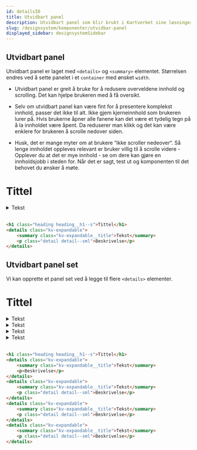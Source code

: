```yaml
---
id: detailsID
title: Utvidbart panel
description: Utvidbart panel som blir brukt i Kartverket sine løsninger
slug: /designsystem/komponenter/utvidbar-panel
displayed_sidebar: designsystemSidebar
---
```


## Utvidbart panel

Utvidbart panel er laget med ``<details>``  og ``<summary>`` elementet.
Størrelsen endres ved å sette panelet i et <code>container</code> med ønsket <code>width</code>.

* Utvidbart panel er greit å bruke for å redusere overveldene innhold og scrolling. Det kan hjelpe brukeren med å få oversikt.

* Selv om utvidbart panel kan være fint for å presentere komplekst innhold, passer det ikke til alt.
Ikke gjem kjerneinnhold som brukeren lurer på. Hvis brukerne åpner alle fanene kan det være et tydelig tegn på  å la 
innholdet være åpent. Da reduserer man klikk og det kan være enklere for brukeren å scrolle nedover siden.

* Husk, det er mange myter om at brukere “ikke scroller nedeover“. Så lenge innholdet oppleves relevant er bruker villig 
til å scrolle videre - Opplever du at det er mye innhold - se om dere kan gjøre en innholdsjobb i steden for. 
Når det er sagt, test ut og komponenten til det behovet du ønsker å møte.

<h1 class="heading heading__h1--s">Tittel</h1>
<details class="kv-expandable">
    <summary class="kv-expandable__title">Tekst</summary>
    <p class="detail detail--sml">Beskrivelse</p>
</details>

<br/>

```markdown
<h1 class="heading heading__h1--s">Tittel</h1>
<details class="kv-expandable">
    <summary class="kv-expandable__title">Tekst</summary>
    <p class="detail detail--sml">Beskrivelse</p>
</details>
```

## Utvidbart panel set

Vi kan opprette et panel set ved å legge til flere ``<details>`` elementer.

<h1 class="heading heading__h1--s">Tittel</h1>
<details class="kv-expandable">
    <summary class="kv-expandable__title">Tekst</summary>
    <p>Beskrivelse</p>
</details>
<details class="kv-expandable">
    <summary class="kv-expandable__title">Tekst</summary>
    <p class="detail detail--sml">Beskrivelse</p>
</details>
<details class="kv-expandable">
    <summary class="kv-expandable__title">Tekst</summary>
    <p class="detail detail--sml">Beskrivelse</p>
</details>
<details class="kv-expandable">
    <summary class="kv-expandable__title">Tekst</summary>
    <p class="detail detail--sml">Beskrivelse</p>
</details>

<br/>

```markdown
<h1 class="heading heading__h1--s">Tittel</h1>
<details class="kv-expandable">
    <summary class="kv-expandable__title">Tekst</summary>
    <p>Beskrivelse</p>
</details>
<details class="kv-expandable">
    <summary class="kv-expandable__title">Tekst</summary>
    <p class="detail detail--sml">Beskrivelse</p>
</details>
<details class="kv-expandable">
    <summary class="kv-expandable__title">Tekst</summary>
    <p class="detail detail--sml">Beskrivelse</p>
</details>
<details class="kv-expandable">
    <summary class="kv-expandable__title">Tekst</summary>
    <p class="detail detail--sml">Beskrivelse</p>
</details>
```